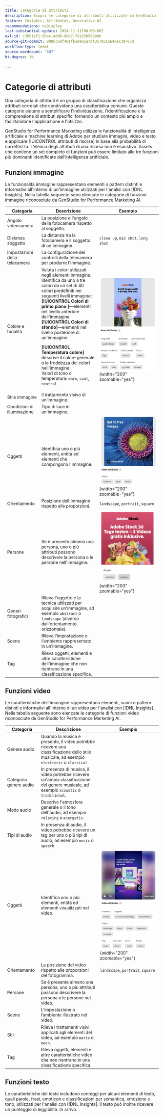 ```yaml
---
title: Categorie di attributi
description: Scopri le categorie di attributi utilizzate in GenStudio for Performance Marketing.
feature: Insights, Attributes, Generative AI
recommendations: noDisplay
last-substantial-update: 2024-11-11T00:00:00Z
exl-id: c3b51ef2-56ac-4dd8-98b7-79185b5998d0
source-git-commit: 088bc6df481fb1e961a7df3c79515642ec39767d
workflow-type: tm+mt
source-wordcount: '607'
ht-degree: 1%

---
```


# Categorie di attributi

Una categoria di attributi è un gruppo di classificazione che organizza attributi correlati che condividono una caratteristica comune. Queste categorie aiutano a semplificare l&#39;individuazione, l&#39;identificazione e la comprensione di attributi specifici fornendo un contesto più ampio e facilitandone l&#39;applicazione e l&#39;utilizzo.

GenStudio for Performance Marketing utilizza le funzionalità di intelligenza artificiale e machine learning di Adobe per studiare immagini, video e testo e applicare [!UICONTROL attributi di risorse] in base alla probabilità di correttezza. L’elenco degli attributi di una risorsa non è esaustivo. Assets che contiene un set completo di funzioni può essere limitato alle tre funzioni più dominanti identificate dall’intelligenza artificiale.

## Funzioni immagine

Le funzionalità immagine rappresentano elementi o pattern distinti e informativi all&#39;interno di un&#39;immagine utilizzati per l&#39;analisi con [!DNL Insights]. Nella tabella seguente sono elencate le categorie di funzioni immagine riconosciute da GenStudio for Performance Marketing AI.

<!-- For the writer: turn off word wrap to work with these tables. Option + Z -->

| Categoria | Descrizione | Esempio |
| ----------------------- | ----------------------------------------------------------------------------------------------------- | ------------------------------------------------------------------------------------------------------------------------------------------------------------------------------ |
| Angolo videocamera | La posizione e l&#39;angolo della fotocamera rispetto al soggetto. |                                                                                                                                                                                |
| Distanza soggetto | La distanza tra la fotocamera e il soggetto di un&#39;immagine. | `close up`, `mid shot`, `long shot` |
| Impostazioni della telecamera | La configurazione dei controlli della telecamera per produrre l&#39;immagine. |                                                                                                                                                                                |
| Colore e tonalità | Valuta i colori utilizzati negli elementi immagine. Identifica da uno a tre colori da un set di 40 colori predefiniti nei seguenti livelli immagine:<br>**[!UICONTROL Colori di primo piano ]**—elementi nel livello anteriore dell&#39;immagine<br>**[!UICONTROL Colori di sfondo]**—elementi nel livello posteriore di un&#39;immagine<p>**[!UICONTROL Temperatura colore]** descrive il calore generale o la freddezza dei colori nell&#39;immagine.<br>Valori di tono o temperatura: `warm`, `cool`, `neutral` | ![colori e tonalità fredde](../../assets/category/image-color-temp.png){width="200" zoomable="yes"} |
| Stile immagine | Il trattamento visivo di un’immagine. |                                                                                                                                                                                |
| Condizioni di illuminazione | Tipo di luce in un&#39;immagine. |                                                                                                                                                                                |
| Oggetti | Identifica uno o più elementi, entità ed elementi che compongono l&#39;immagine. | ![girasole, piano, oggetto fiore](../../assets/category/image-objects.png){width="200" zoomable="yes"} |
| Orientamento | Posizione dell&#39;immagine rispetto alle proporzioni. | `landscape`, `portrait`, `square` |
| Persone | Se è presente almeno una persona, uno o più attributi possono descrivere la persona o le persone nell&#39;immagine. | ![donna che danza](../../assets/category/image-people.png){width="200" zoomable="yes"} |
| Generi fotografici | Rileva l&#39;oggetto e la tecnica utilizzati per acquisire un&#39;immagine, ad esempio `abstract` o `landscape` (diverso dall&#39;orientamento orizzontale). |           |
| Scene | Rileva l’impostazione o l’ambiente rappresentato in un’immagine. |                                             |
| Tag | Rileva oggetti, elementi e altre caratteristiche dell&#39;immagine che non rientrano in una classificazione specifica. |                                      |

<!-- Not yet approved by legal
| Attention distribution  | The level of viewer attention spread across an image.                                                 | `high`, `medium`, `low`                                                                                                                                                                                                    |
| Content density         | The amount of information or detail in an image.                                                      | `high`, `medium`, `low`                                                                                                                                                                                                    |
-->

## Funzioni video

Le caratteristiche dell&#39;immagine rappresentano elementi, suoni o pattern distinti e informativi all&#39;interno di un video per l&#39;analisi con [!DNL Insights]. Nella tabella seguente sono elencate le categorie di funzioni video riconosciute da GenStudio for Performance Marketing AI.

| Categoria | Descrizione | Esempio |
| ------------------- | ------------------------------------------------------------------------------------------------------------ | --------------------------------------------------------------------------------------- |
| Genere audio | Quando la musica è presente, il video potrebbe ricevere una classificazione dello stile musicale, ad esempio `electronic` o `classical`. |          |
| Categoria genere audio | In presenza di musica, il video potrebbe ricevere un&#39;ampia classificazione del genere musicale, ad esempio `acoustic` o `traditional`. |          |
| Modo audio | Descrive l&#39;atmosfera generale o il tono dell&#39;audio, ad esempio `relaxing` o `energetic`. |          |
| Tipi di audio | In presenza di audio, il video potrebbe ricevere un tag per uno o più tipi di audio, ad esempio `music` o `speech`. |          |
| Oggetti | Identifica uno o più elementi, entità ed elementi visualizzati nel video. | ![oggetti nel video](../../assets/category/video-objects.png){width="200" zoomable="yes"} |
| Orientamento | La posizione del video rispetto alle proporzioni del fotogramma. | `landscape`, `portrait`, `square` |
| Persone | Se è presente almeno una persona, uno o più attributi possono descrivere la persona o le persone nel video. |        |
| Scene | L’impostazione o l’ambiente illustrato nel video. |        |
| Stili | Rileva i trattamenti visivi applicati agli elementi del video, ad esempio `matte` o `neon`. |        |
| Tag | Rileva oggetti, elementi e altre caratteristiche video che non rientrano in una classificazione specifica. |        |

## Funzioni testo

Le caratteristiche del testo includono conteggi per alcuni elementi di testo, quali parole, frasi, emoticon e classificazioni per semantica, emozione e tono, utilizzati per l&#39;analisi con [!DNL Insights]. Il testo può inoltre ricevere un punteggio di leggibilità. In arrivo.

<!-- Not yet approved by legal

The following table lists the image feature categories recognized by the GenStudio for Performance Marketing AI.

| Category             | Description | Example |
|----------------------|-------------|--------|
| Emojis Count         |             |        |
| HashTags Count       |             |        |
| Keywords             |             |        |
| Marketing Emotions   |             |        |
| Narratives           | Text that represents an overarching situation, theme, or a story. Narratives can communicate values, purpose, or identity that resonates with consumers on many levels.   |        |
| Persuasion Strategies|             |        |
| Readability          |             |        |
| Tone of voice        | | |
-->
